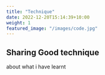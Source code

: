 ```yaml
---
title: "Technique"
date: 2022-12-20T15:14:39+10:00
weight: 1
featured_image: "/images/code.jpg"
---
```


## Sharing Good technique

about what i have learnt
